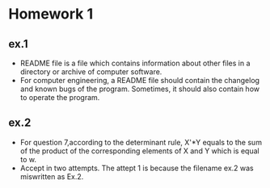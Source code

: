 Homework 1
==========
ex.1
----
* README file is a file which contains information about other files in a directory or archive of computer software. <br>
* For computer engineering, a README file should contain the changelog and known bugs of the program. Sometimes, it should also contain how to operate the program.

ex.2
----
* For question 7,according to the determinant rule, X'*Y equals to the sum of the product of the corresponding elements of X and Y which is equal to w.
* Accept in two attempts. The attept 1 is because the filename ex.2 was miswritten as Ex.2.
